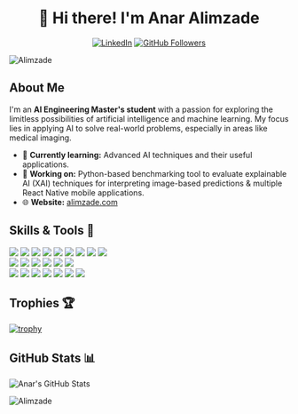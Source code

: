 <div align="center">
  
# 👋 Hi there! I'm **Anar Alimzade**
[![LinkedIn](https://img.shields.io/badge/LinkedIn-Connect-blue?style=for-the-badge&logo=linkedin)](https://linkedin.com/in/Alimzade)
[![GitHub Followers](https://img.shields.io/github/followers/Alimzade?style=for-the-badge)](https://github.com/Alimzade?tab=followers)

</div>

<p align="left"> <img src="https://komarev.com/ghpvc/?username=Alimzade&label=Profile%20views&color=0e75b6&style=flat" alt="Alimzade" /> </p>

## About Me

I'm an **AI Engineering Master's student** with a passion for exploring the limitless possibilities of artificial intelligence and machine learning. My focus lies in applying AI to solve real-world problems, especially in areas like medical imaging.

- 🌱 **Currently learning:** Advanced AI techniques and their useful applications.
- 🔭 **Working on:** Python-based benchmarking tool to evaluate explainable AI (XAI) techniques for interpreting image-based predictions & multiple React Native mobile applications.
- 🌐 **Website:** [alimzade.com](https://alimzade.com)

  

## Skills & Tools 🚀

<div>
  <img src="https://img.shields.io/badge/-Python-blue?style=flat&logo=python&logoColor=white">
  <img src="https://img.shields.io/badge/-FastAPI-009688?style=flat&logo=fastapi&logoColor=white">
  <img src="https://img.shields.io/badge/-PyTorch-EE4C2C?style=flat&logo=pytorch&logoColor=white">
  <img src="https://img.shields.io/badge/-TensorFlow-FF6F00?style=flat&logo=tensorflow&logoColor=white">
  <img src="https://img.shields.io/badge/-React.js-000000?style=flat&logo=react&logoColor=00c8ff">
  <img src="https://img.shields.io/badge/-Node.js-3C873A?style=flat&logo=Node.js&logoColor=white">
  <img src="https://img.shields.io/badge/-JavaScript-eed718?style=flat&logo=javascript&logoColor=ffffff">
  <img src="https://img.shields.io/badge/-Tailwind%20CSS-38B2AC?style=flat&logo=tailwind-css&logoColor=white">
  <img src="https://img.shields.io/badge/-R-276DC3?style=flat&logo=r&logoColor=white">
</div>

<div>
  <img src="https://img.shields.io/badge/-Git-F1502F?style=flat&logo=git&logoColor=FFFFFF">
  
  <img src="http://img.shields.io/badge/-Github-000000?style=flat&logo=github&logoColor=FFFFFF">
  <img src="http://img.shields.io/badge/-GitLab-FC6D26?style=flat&logo=gitlab&logoColor=white">
  <img src="http://img.shields.io/badge/-VS%20Code-007ACC?style=flat&logo=visual%20studio%20code&logoColor=white">
  <img src="http://img.shields.io/badge/-Heroku-430098?style=flat&logo=heroku&logoColor=white">
  <img src="https://img.shields.io/badge/-Render-46E3B7?style=flat&logo=render&logoColor=white">
</div>

<div>
  <img src="https://img.shields.io/badge/-NumPy-013243?style=flat&logo=numpy&logoColor=white">
  <img src="https://img.shields.io/badge/-pandas-150458?style=flat&logo=pandas&logoColor=white">
  <img src="https://img.shields.io/badge/-Matplotlib-11557C?style=flat&logo=python&logoColor=white">
  <img src="https://img.shields.io/badge/-Seaborn-45b8ac?style=flat&logo=python&logoColor=white">
  <img src="https://img.shields.io/badge/-OpenCV-5C3EE8?style=flat&logo=opencv&logoColor=white">
  <img src="https://img.shields.io/badge/-scikit--learn-F7931E?style=flat&logo=scikit-learn&logoColor=white">
  <img src="https://img.shields.io/badge/-SQLite-003B57?style=flat&logo=sqlite&logoColor=white">
</div>

## Trophies 🏆

[![trophy](https://github-profile-trophy.vercel.app/?username=Alimzade&theme=flat&no-frame=true&row=1)](https://github.com/ryo-ma/github-profile-trophy)

## GitHub Stats 📊

![Anar's GitHub Stats](https://github-readme-stats.vercel.app/api?username=Alimzade&show_icons=true&theme=default)

<p><img src="https://github-readme-streak-stats.herokuapp.com/?user=Alimzade&" alt="Alimzade" /></p>


